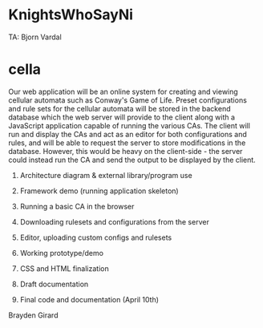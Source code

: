 KnightsWhoSayNi
===============

TA: Bjorn Vardal

cella
=============

Our web application will be an online system for creating and viewing cellular automata such as Conway's Game of Life.  Preset configurations and rule sets for the cellular automata will be stored in the backend database which the web server will provide to the client along with a JavaScript application capable of running the various CAs. The client will run and display the CAs and act as an editor for both configurations and rules, and will be able to request the server to store modifications in the database. However, this would be heavy on the client-side - the server could instead run the CA and send the output to be displayed by the client. 

1. Architecture diagram & external library/program use

2. Framework demo (running application skeleton)

3. Running a basic CA in the browser

4. Downloading rulesets and configurations from the server

5. Editor, uploading custom configs and rulesets

6. Working prototype/demo

7. CSS and HTML finalization

8. Draft documentation

9. Final code and documentation (April 10th)

Brayden Girard
